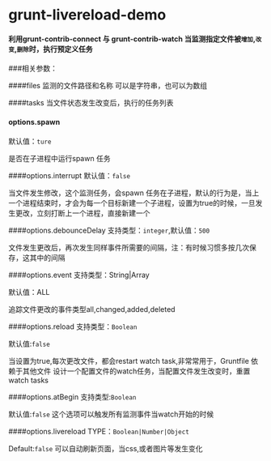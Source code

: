 # grunt-livereload-demo

#### 利用grunt-contrib-connect 与 grunt-contrib-watch 当监测指定文件被`增加`,`改变`,`删除`时，执行预定义任务

###相关参数：

####files
监测的文件路径和名称
可以是字符串，也可以为数组

####tasks
当文件状态发生改变后，执行的任务列表

#### options.spawn
默认值：`ture`

是否在子进程中运行spawn 任务

####options.interrupt
默认值：`false`

当文件发生修改，这个监测任务，会spawn 任务在子进程，默认的行为是，当上一个进程结束时，才会为每一个目标新建一个子进程，设置为true的时候，一旦发生更改，立刻打断上一个进程，直接新建一个

####options.debounceDelay
支持类型：`integer`,默认值：`500`

文件发生更改后，再次发生同样事件所需要的间隔，注：有时候习惯多按几次保存，这其中的间隔

####options.event
支持类型：String|Array

默认值：ALL

追踪文件更改的事件类型all,changed,added,deleted

####options.reload
支持类型：`Boolean`

默认值:`false`

当设置为true,每次更改文件，都会restart watch task,非常常用于，Gruntfile 依赖于其他文件
设计一个配置文件的watch任务，当配置文件发生改变时，重置watch tasks

####options.atBegin
支持类型:`Boolean`

默认值:`false`
这个选项可以触发所有监测事件当watch开始的时候

####options.livereload
TYPE：`Boolean|Number|Object`

Default:`false`
可以自动刷新页面，当css,或者图片等发生变化


